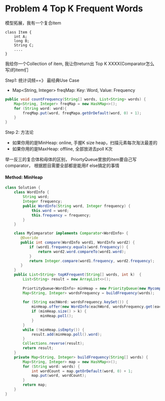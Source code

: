 # Problem 4 Top K Frequent Words

模型拓展，我有一个复合item



```
class Item {
    int A;
    long B;
    String C;
    ....
}
```

我给你一个Collection of item, 我让你return出 Top K XXXX(Comparator怎么写)的item们



Step1: 统计词频==》 最经典Use Case

* Map\<String, Integer> freqMap: Key: Word, Value: Frequency

```java
public void countFrequency(String[] words, List<String> words) {
    Map<String, Integer> freqMap = new HashMap<>();
    for (String word: word){
        freqMap.put(word, freqMapa.getOrDefault(word, 0) + 1);
    }
}
```

Step 2: 方法论

* 如果你用的是MinHeap: online, 手握K size heap，扫描元素每次淘汰最差的
* 如果你用的是MaxHeap: offline, 全部放进去poll K次

举一反三的复合体和母体的区别， PriortyQueue里放的item要自己写comparator， 根据题目需要全部都是能用if else搞定的事情





#### Method: MinHeap

```java
class Solution {
    class WordInfo {
        String word;
        Integer frequency;
        public WordInfo(String word, Integer frequency) {
            this.word = word;
            this.frequency = frequency;
        }
    }

    class MyComparator implements Comparator<WordInfo> {
       @Overide
       public int compare(WordInfo word1, WordInfo word2) {
           if (word1.frequency.equals(word.frequency)) {
               return word2.word.compareTo(word1.word);
           }
           return Integer.compare(word1.frequency, word2.frequency);
       } 
    }
    public List<String> topKFrequent(String[] words, int k)  {
        List<String> result = new ArrayList<>();
        
        PriortityQueue<WordInfo> minHeap = new PriorityQueue(new Mycomparator());
        Map<String, Integer> wordsFrequency = buildFrequency(words);
        
        for (String eachWord: wordsFrequency.keySet()) {
            minHeap.offer(new WordInfo(eachWord, wordsFrequency.get(eachWord)));
            if (minHeap.size() > k) {
                minHeap.poll();
            }
        }
        while (!minHeap.isEmpty()) {
            result.add(minHeap.poll().word);
        }
        Collections.reverse(result);
        return result;
    }
    private Map<String, Integer> buildFrequency(String[] words) {
        Map<String, Integer> map = new HashMap<>();
        for (String word: words) {
            int wordCount = map.getOrDefault(word, 0) + 1;
            map.put(word, wordCount);
        }
        return map;
    }
}

```



